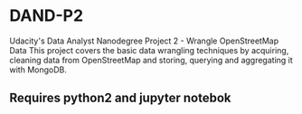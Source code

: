 # DAND-P2
Udacity's Data Analyst Nanodegree Project 2 - Wrangle OpenStreetMap Data
This project covers the basic data wrangling techniques by acquiring, cleaning data from OpenStreetMap and storing, querying and aggregating it with MongoDB.
## Requires python2 and jupyter notebok 
